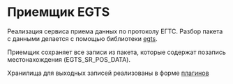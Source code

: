 # Приемщик EGTS

Реализация сервиса приема данных по протоколу ЕГТС. Разбор пакета с данными делается с помощью 
библиотеки [egts](https://github.com/egts/go-egts).

Приемщик сохраняет все записи из пакета, которые содержат позапись местонахождения (EGTS_SR_POS_DATA). 

Хранилища для выходных записей реализованы в форме [плагинов](https://github.com/egts/egts-receiver-plugins)